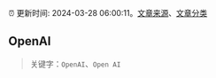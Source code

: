 :alarm_clock: 更新时间: 2024-03-28 06:00:11。[文章来源](/README.md)、[文章分类](/TAGS.md)

## OpenAI


> 关键字：`OpenAI`、`Open AI`



